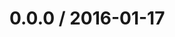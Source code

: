 <!--remark setext-->

<!--lint disable no-multiple-toplevel-headings -->

0.0.0 / 2016-01-17
==================

